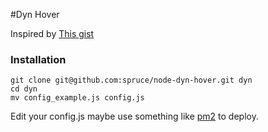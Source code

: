 #Dyn Hover

Inspired by [This gist](https://gist.github.com/dankrause/5585907)

### Installation

```
git clone git@github.com:spruce/node-dyn-hover.git dyn
cd dyn
mv config_example.js config.js
```
Edit your config.js
maybe use something like [pm2](https://github.com/unitech/pm2) to deploy.
